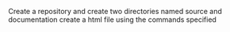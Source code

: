 

Create a repository and create two directories named source and documentation
create a html file using the commands specified

